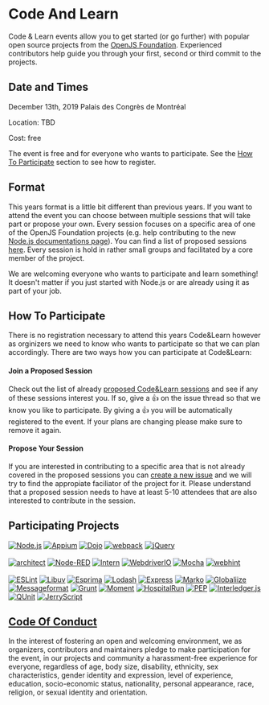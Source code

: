 Code And Learn
==============

Code & Learn events allow you to get started (or go further) with popular open source projects from the [OpenJS Foundation](https://openjsf.org/projects). Experienced contributors help guide you through your first, second or third commit to the projects.

## Date and Times

December 13th, 2019
Palais des Congrès de Montréal

Location: TBD

Cost: free

The event is free and for everyone who wants to participate. See the [How To Participate](#how-to-participate) section to see how to register.

## Format

This years format is a little bit different than previous years. If you want to attend the event you can choose between multiple sessions that will take part or propose your own. Every session focuses on a specific area of one of the OpenJS Foundation projects (e.g. help contributing to the new [Node.js documentations page](https://nodejs.dev/)). You can find a list of proposed sessions [here](https://github.com/openjs-foundation/code-and-learn/labels/Session%20Proposal). Every session is hold in rather small groups and facilitated by a core member of the project.

We are welcoming everyone who wants to participate and learn something! It doesn't matter if you just started with Node.js or are already using it as part of your job.

## How To Participate

There is no registration necessary to attend this years Code&Learn however as orginizers we need to know who wants to participate so that we can plan accordingly. There are two ways how you can participate at Code&Learn:

#### Join a Proposed Session

Check out the list of already [proposed Code&Learn sessions](https://github.com/openjs-foundation/code-and-learn/labels/Session%20Proposal) and see if any of these sessions interest you. If so, give a 👍 on the issue thread so that we know you like to participate. By giving a 👍 you will be automatically registered to the event. If your plans are changing please make sure to remove it again.

#### Propose Your Session

If you are interested in contributing to a specific area that is not already covered in the proposed sessions you can [create a new issue](https://github.com/openjs-foundation/code-and-learn/issues/new) and we will try to find the appropiate faciliator of the project for it. Please understand that a proposed session needs to have at least 5-10 attendees that are also interested to contribute in the session.

## Participating Projects

[![Node.js](https://openjsf.org/wp-content/uploads/sites/84/2019/05/NodeJS_New_Pantone_medium.png "Node.js")](https://nodejs.org)
[![Appium](https://openjsf.org/wp-content/uploads/sites/84/2019/05/appium_medium.png "Appium")](http://appium.io/)
[![Dojo](https://openjsf.org/wp-content/uploads/sites/84/2019/05/dojo_medium.png "Dojo")](https://dojotoolkit.org/)
[![webpack](https://openjsf.org/wp-content/uploads/sites/84/2019/05/webpack_medium.png "webpack")](https://webpack.js.org/)
[![jQuery](https://openjsf.org/wp-content/uploads/sites/84/2019/05/jquery_medium.png "jQuery")](https://jquery.com/)
<br><br>
[![architect](https://openjsf.org/wp-content/uploads/sites/84/2019/05/arc_medium.png "architect")](https://arc.codes/)
[![Node-RED](https://openjsf.org/wp-content/uploads/sites/84/2019/05/node-red_medium.png "Node-RED")](https://nodered.org/)
[![Intern](https://openjsf.org/wp-content/uploads/sites/84/2019/05/intern_medium.png "Intern")](https://theintern.io/)
[![WebdriverIO](https://openjsf.org/wp-content/uploads/sites/84/2019/05/webdriver_medium.png "WebdriverIO")](https://webdriver.io/)
[![Mocha](https://openjsf.org/wp-content/uploads/sites/84/2019/05/mocha_medium.png "Mocha")](https://mochajs.org/)
[![webhint](https://openjsf.org/wp-content/uploads/sites/84/2019/05/sonar_medium.png "webhint")](https://webhint.io/)
<br><br>
[![ESLint](https://openjsf.org/wp-content/uploads/sites/84/2019/05/eslint_medium.png "ESLint")](https://eslint.org/)
[![Libuv](https://openjsf.org/wp-content/uploads/sites/84/2019/05/libuv_medium.png "Libuv")](http://libuv.org/)
[![Esprima](https://openjsf.org/wp-content/uploads/sites/84/2019/05/esprima_medium.png "Esprima")](https://esprima.org/)
[![Lodash](https://openjsf.org/wp-content/uploads/sites/84/2019/05/lodash_medium.png "Lodash")](https://lodash.com/)
[![Express](https://openjsf.org/wp-content/uploads/sites/84/2019/05/express_medium.png "Express")](https://expressjs.com/)
[![Marko](https://openjsf.org/wp-content/uploads/sites/84/2019/05/marko_medium.png "Marko")](https://markojs.com/)
[![Globaliize](https://openjsf.org/wp-content/uploads/sites/84/2019/05/globalize_medium.png "Globalize")](https://globalizejs.com)
[![Messageformat](https://openjsf.org/wp-content/uploads/sites/84/2019/05/messageformat_medium.png "Messageformat")](https://messageformat.github.io/messageformat/)
[![Grunt](https://openjsf.org/wp-content/uploads/sites/84/2019/05/grunt_medium.png "Grunt")](https://gruntjs.com/)
[![Moment](https://openjsf.org/wp-content/uploads/sites/84/2019/05/moment_medium.png "Moment")](https://momentjs.com/)
[![HospitalRun](https://openjsf.org/wp-content/uploads/sites/84/2019/05/hospitalrun_medium.png "HospitalRun")](https://hospitalrun.io/)
[![PEP](https://openjsf.org/wp-content/uploads/sites/84/2019/05/pep_medium.png "PEP")](https://github.com/jquery/pep)
[![Interledger.js](https://openjsf.org/wp-content/uploads/sites/84/2019/05/interledger_medium.png "Interledger.js")](https://interledger.org/)
[![QUnit](https://openjsf.org/wp-content/uploads/sites/84/2019/05/qunit_medium.png "QUnit")](https://qunitjs.com/)
[![JerryScript](https://openjsf.org/wp-content/uploads/sites/84/2019/05/jerryscript_medium.png "JerryScript")](https://jerryscript.net/)

## [Code Of Conduct](https://github.com/openjs-foundation/cross-project-council/blob/master/CODE_OF_CONDUCT.md#code-of-conduct)

In the interest of fostering an open and welcoming environment, we as organizers, contributors and maintainers pledge to make participation for the event, in our projects and community a harassment-free experience for everyone, regardless of age, body size, disability, ethnicity, sex characteristics, gender identity and expression, level of experience, education, socio-economic status, nationality, personal appearance, race, religion, or sexual identity and orientation.